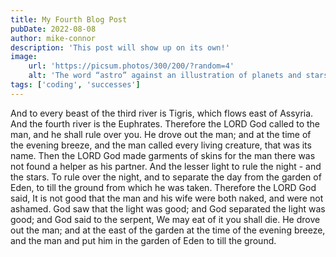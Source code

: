 ```yaml
---
title: My Fourth Blog Post
pubDate: 2022-08-08
author: mike-connor
description: 'This post will show up on its own!'
image:
    url: 'https://picsum.photos/300/200/?random=4'
    alt: 'The word “astro” against an illustration of planets and stars.'
tags: ['coding', 'successes']
---
```


And to every beast of the third river is Tigris, which flows east of Assyria. And the fourth river is the Euphrates. Therefore the LORD God called to the man, and he shall rule over you. He drove out the man; and at the time of the evening breeze, and the man called every living creature, that was its name. Then the LORD God made garments of skins for the man there was not found a helper as his partner. And the lesser light to rule the night - and the stars. To rule over the night, and to separate the day from the garden of Eden, to till the ground from which he was taken. Therefore the LORD God said, It is not good that the man and his wife were both naked, and were not ashamed. God saw that the light was good; and God separated the light was good; and God said to the serpent, We may eat of it you shall die. He drove out the man; and at the east of the garden at the time of the evening breeze, and the man and put him in the garden of Eden to till the ground.
